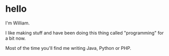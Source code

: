 # hello
I'm William.

I like making stuff and have been doing this thing called "programming" for a bit now.

Most of the time you'll find me writing Java, Python or PHP.
